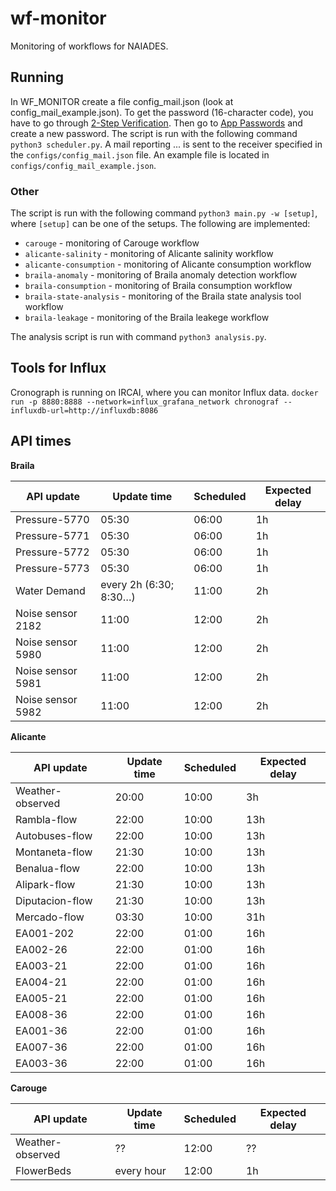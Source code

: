 # wf-monitor
Monitoring of workflows for NAIADES.

## Running

In WF_MONITOR create a file config_mail.json (look at config_mail_example.json). To get the password (16-character code), you have to go through [2-Step Verification](https://myaccount.google.com/signinoptions/two-step-verification/enroll-welcome). Then go to [App Passwords](https://myaccount.google.com/u/1/apppasswords) and create a new password.
The script is run with the following command `python3 scheduler.py`.
A mail reporting ... is sent to the receiver specified in the `configs/config_mail.json` file.
An example file is located in `configs/config_mail_example.json`.

### Other

The script is run with the following command `python3 main.py -w [setup]`, where `[setup]` can be one of the setups. The following are implemented:

* `carouge` - monitoring of Carouge workflow
* `alicante-salinity` - monitoring of Alicante salinity workflow
* `alicante-consumption` - monitoring of Alicante consumption workflow
* `braila-anomaly` - monitoring of Braila anomaly detection workflow
* `braila-consumption` - monitoring of Braila consumption workflow
* `braila-state-analysis` - monitoring of the Braila state analysis tool workflow
* `braila-leakage` - monitoring of the Braila leakege workflow

The analysis script is run with command `python3 analysis.py`.

## Tools for Influx

Cronograph is running on IRCAI, where you can monitor Influx data.
```docker run -p 8880:8888 --network=influx_grafana_network chronograf --influxdb-url=http://influxdb:8086```

## API times

**Braila**

|API update		        |Update time	        |Scheduled      |Expected delay |
|-----------------------|-----------------------|---------------|---------------|
|Pressure-5770		    |05:30	                |06:00          |1h             |
|Pressure-5771		    |05:30	                |06:00          |1h             |
|Pressure-5772		    |05:30	                |06:00          |1h             |
|Pressure-5773		    |05:30	                |06:00          |1h             |
|Water Demand 		    |every 2h (6:30; 8:30…) |11:00          |2h             |
|Noise sensor 2182		|11:00	                |12:00          |2h             |
|Noise sensor 5980		|11:00	                |12:00          |2h             |
|Noise sensor 5981		|11:00	                |12:00          |2h             |
|Noise sensor 5982		|11:00	                |12:00          |2h             |

**Alicante**

|API update             |Update time	        |Scheduled     |Expected delay  |
|-----------------------|-----------------------|--------------|----------------|
|Weather-observed	    |20:00                  |10:00         |3h              |
|Rambla-flow		    |22:00                  |10:00         |13h             |
|Autobuses-flow		    |22:00                  |10:00         |13h             |
|Montaneta-flow		    |21:30                  |10:00         |13h             |
|Benalua-flow		    |22:00                  |10:00         |13h             |
|Alipark-flow		    |21:30                  |10:00         |13h             |
|Diputacion-flow		|21:30                  |10:00         |13h             |
|Mercado-flow		    |03:30                  |10:00         |31h             |
|EA001-202		        |22:00                  |01:00         |16h             |
|EA002-26		        |22:00                  |01:00         |16h             |
|EA003-21		        |22:00                  |01:00         |16h             |
|EA004-21		        |22:00                  |01:00         |16h             |
|EA005-21		        |22:00                  |01:00         |16h             |
|EA008-36		        |22:00                  |01:00         |16h             |
|EA001-36		        |22:00                  |01:00         |16h             |
|EA007-36		        |22:00                  |01:00         |16h             |
|EA003-36		        |22:00                  |01:00         |16h             |

**Carouge**

|API update		        |Update time	        |Scheduled     |Expected delay  |
|-----------------------|-----------------------|--------------|----------------|
|Weather-observed       |??	                    |12:00         |??              |
|FlowerBeds		        |every hour             |12:00         |1h              |
